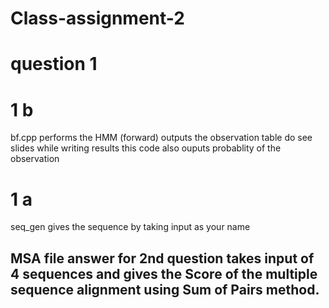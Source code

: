 # Class-assignment-2
# question 1
# 1 b
 bf.cpp performs the HMM (forward) outputs the observation table do see slides while writing results this code also ouputs probablity of the observation
 # 1 a
 seq_gen gives the sequence by taking input as your name
 
## MSA file answer for 2nd question takes input of 4 sequences and gives the Score of the multiple sequence alignment using Sum of Pairs method.
